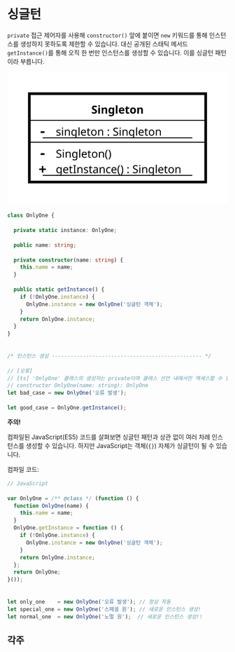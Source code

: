 # 싱글턴

`private` 접근 제어자를 사용해 `constructor()` 앞에 붙이면 `new` 키워드를 통해 인스턴스를 생성하지 못하도록 제한할 수 있습니다. 대신 공개된 스태틱 메서드 `getInstance()`를 통해 오직 한 번만 인스턴스를 생성할 수 있습니다. 이를 싱글턴 패턴이라 부릅니다.

![](../.gitbook/assets/singleton_uml_class_diagram.svg)

```typescript
class OnlyOne {

  private static instance: OnlyOne;

  public name: string;

  private constructor(name: string) {
    this.name = name;
  }

  public static getInstance() {
    if (!OnlyOne.instance) {
      OnlyOne.instance = new OnlyOne('싱글턴 객체');
    }
    return OnlyOne.instance;
  }
}


/* 인스턴스 생성 ------------------------------------------------ */

// [오류]
// [ts] 'OnlyOne' 클래스의 생성자는 private이며 클래스 선언 내에서만 액세스할 수 있습니다.
// constructor OnlyOne(name: string): OnlyOne
let bad_case = new OnlyOne('오류 발생');

let good_case = OnlyOne.getInstance();
```

**주의!**

컴파일된 JavaScript\(ES5\) 코드를 살펴보면 싱글턴 패턴과 상관 없이 여러 차례 인스턴스를 생성할 수 있습니다. 하지만 JavaScript는 객체\(`{}`\) 자체가 싱글턴이 될 수 있습니다.

컴파일 코드:

```javascript
// JavaScript

var OnlyOne = /** @class */ (function () {
  function OnlyOne(name) {
    this.name = name;
  }
  OnlyOne.getInstance = function () {
    if (!OnlyOne.instance) {
      OnlyOne.instance = new OnlyOne('싱글턴 객체');
    }
    return OnlyOne.instance;
  };
  return OnlyOne;
}());


let only_one    = new OnlyOne('오류 발생'); // 정상 작동
let special_one = new OnlyOne('스페셜 원'); // 새로운 인스턴스 생성!
let normal_one  = new OnlyOne('노멀 원');  // 새로운 인스턴스 생성!!
```

## 각주

